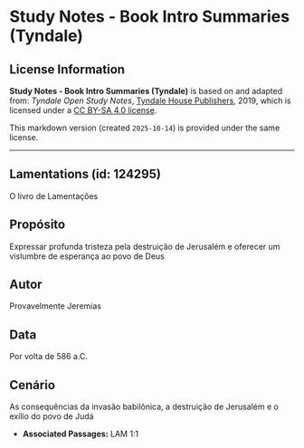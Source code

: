 # Study Notes - Book Intro Summaries (Tyndale)

## License Information

**Study Notes - Book Intro Summaries (Tyndale)** is based on and adapted from: _Tyndale Open Study Notes_, [Tyndale House Publishers](https://tyndaleopenresources.com/), 2019, which is licensed under a [CC BY-SA 4.0 license](https://creativecommons.org/licenses/by-sa/4.0/legalcode.en).

This markdown version (created `2025-10-14`) is provided under the same license.



--------------------------------

## Lamentations (id: 124295)

O livro de Lamentações

Propósito
---------

Expressar profunda tristeza pela destruição de Jerusalém e oferecer um vislumbre de esperança ao povo de Deus

Autor
-----

Provavelmente Jeremias

Data
----

Por volta de 586 a.C.

Cenário
-------

As consequências da invasão babilônica, a destruição de Jerusalém e o exílio do povo de Judá

* **Associated Passages:** LAM 1:1

